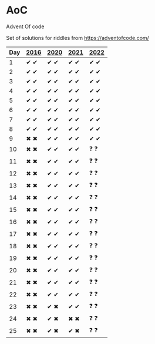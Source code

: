 # AoC
Advent Of code

Set of solutions for riddles from https://adventofcode.com/

| Day | [2016](http://adventofcode.com/2016) | [2020](http://adventofcode.com/2020) | [2021](http://adventofcode.com/2021) | [2022](http://adventofcode.com/2022) |
|-----|--------------------------------------|--------------------------------------|--------------------------------------|--------------------------------------|
| 1   | ✔ ✔ | ✔ ✔ | ✔ ✔ | ✔ ✔ |
| 2   | ✔ ✔ | ✔ ✔ | ✔ ✔ | ✔ ✔ |
| 3   | ✔ ✔ | ✔ ✔ | ✔ ✔ | ✔ ✔ |
| 4   | ✔ ✔ | ✔ ✔ | ✔ ✔ | ✔ ✔ |
| 5   | ✔ ✔ | ✔ ✔ | ✔ ✔ | ✔ ✔ |
| 6   | ✔ ✔ | ✔ ✔ | ✔ ✔ | ✔ ✔ |
| 7   | ✔ ✔ | ✔ ✔ | ✔ ✔ | ✔ ✔ |
| 8   | ✔ ✔ | ✔ ✔ | ✔ ✔ | ✔ ✔ |
| 9   | ✖ ✖ | ✔ ✔ | ✔ ✔ | ✔ ✔ |
| 10  | ✖ ✖ | ✔ ✔ | ✔ ✔ | ❓ ❓ |
| 11  | ✖ ✖ | ✔ ✔ | ✔ ✔ | ❓ ❓ |
| 12  | ✖ ✖ | ✔ ✔ | ✔ ✔ | ❓ ❓ |
| 13  | ✖ ✖ | ✔ ✔ | ✔ ✔ | ❓ ❓ |
| 14  | ✖ ✖ | ✔ ✔ | ✔ ✔ | ❓ ❓ |
| 15  | ✖ ✖ | ✔ ✔ | ✔ ✔ | ❓ ❓ |
| 16  | ✖ ✖ | ✔ ✔ | ✔ ✔ | ❓ ❓ |
| 17  | ✖ ✖ | ✔ ✔ | ✔ ✔ | ❓ ❓ |
| 18  | ✖ ✖ | ✔ ✔ | ✔ ✔ | ❓ ❓ |
| 19  | ✖ ✖ | ✔ ✔ | ✔ ✔ | ❓ ❓ |
| 20  | ✖ ✖ | ✔ ✔ | ✔ ✔ | ❓ ❓ |
| 21  | ✖ ✖ | ✔ ✔ | ✔ ✔ | ❓ ❓ |
| 22  | ✖ ✖ | ✔ ✔ | ✔ ✔ | ❓ ❓ |
| 23  | ✖ ✖ | ✔ ✖ | ✔ ✔ | ❓ ❓ |
| 24  | ✖ ✖ | ✔ ✖ | ✖ ✖ | ❓ ❓ |
| 25  | ✖ ✖ | ✔ ✖ | ✔ ✖ | ❓ ❓ |
